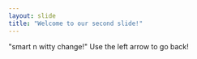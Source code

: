 ```yaml
---
layout: slide
title: "Welcome to our second slide!"
---
```

"smart n witty change!"
Use the left arrow to go back!
